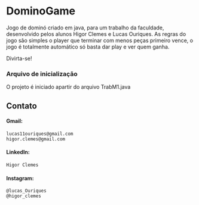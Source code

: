# DominoGame
Jogo de dominó criado em java, para um trabalho da faculdade, desenvolvido pelos alunos Higor Clemes e Lucas Ouriques.
As regras do jogo são simples o player que terminar com menos peças primeiro vence, o jogo é totalmente automático só basta dar play e ver quem ganha.

Divirta-se!

### Arquivo de inicialização
O projeto é iniciado apartir do arquivo TrabM1.java

## Contato
#### Gmail:
    lucas11ouriques@gmail.com
    higor.clemes@gmail.com
#### LinkedIn:
    Higor Clemes
#### Instagram:
    @lucas_Ouriques
    @higor_clemes

